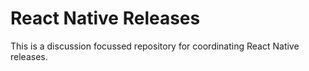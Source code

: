 # React Native Releases 
This is a discussion focussed repository for coordinating React Native releases. 
